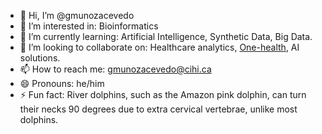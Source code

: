 - 👋 Hi, I’m @gmunozacevedo
- 👀 I’m interested in: Bioinformatics
- 🌱 I’m currently learning: Artificial Intelligence, Synthetic Data, Big Data. 
- 💞️ I’m looking to collaborate on: Healthcare analytics, [One-health](https://www.who.int/health-topics/one-health#tab=tab_1), AI solutions.
- 📫 How to reach me: gmunozacevedo@cihi.ca
- 😄 Pronouns: he/him
- ⚡ Fun fact: River dolphins, such as the Amazon pink dolphin, can turn their necks 90 degrees due to extra cervical vertebrae, unlike most dolphins.

<!---
gmunozacevedo/gmunozacevedo is a ✨ special ✨ repository because its `README.md` (this file) appears on your GitHub profile.
You can click the Preview link to take a look at your changes.
--->
